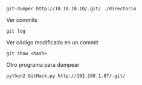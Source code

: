 
```
git-dumper http://10.10.10.10/.git/ ./directorio
```

Ver commits
```
git log
```

Ver código modificado en un commit
```
git show <hash>
```

Otro programa para dumpear 
```
python2 GitHack.py http://192.168.1.87/.git/
```